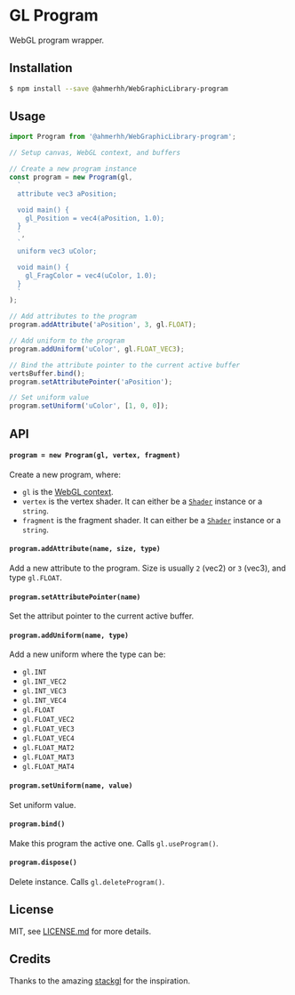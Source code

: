 # GL Program

WebGL program wrapper.

## Installation

```sh
$ npm install --save @ahmerhh/WebGraphicLibrary-program
```

## Usage

```js
import Program from '@ahmerhh/WebGraphicLibrary-program';

// Setup canvas, WebGL context, and buffers

// Create a new program instance
const program = new Program(gl,
  `
  attribute vec3 aPosition;

  void main() {
    gl_Position = vec4(aPosition, 1.0);
  }
  `,
  `
  uniform vec3 uColor;

  void main() {
    gl_FragColor = vec4(uColor, 1.0);
  }
  `
);

// Add attributes to the program
program.addAttribute('aPosition', 3, gl.FLOAT);

// Add uniform to the program
program.addUniform('uColor', gl.FLOAT_VEC3);

// Bind the attribute pointer to the current active buffer
vertsBuffer.bind();
program.setAttributePointer('aPosition');

// Set uniform value
program.setUniform('uColor', [1, 0, 0]);
```

## API

#### `program = new Program(gl, vertex, fragment)`

Create a new program, where:
- `gl` is the [WebGL context](https://github.com/ahmerhh/WebGraphicLibrary-context).
- `vertex` is the vertex shader. It can either be a [`Shader`](https://github.com/ahmerhh/WebGraphicLibrary-shader) instance or a `string`.
- `fragment` is the fragment shader. It can either be a [`Shader`](https://github.com/ahmerhh/WebGraphicLibrary-shader) instance or a `string`.

#### `program.addAttribute(name, size, type)`

Add a new attribute to the program. Size is usually `2` (vec2) or `3` (vec3), and type `gl.FLOAT`.

#### `program.setAttributePointer(name)`

Set the attribut pointer to the current active buffer.

#### `program.addUniform(name, type)`

Add a new uniform where the type can be:
- `gl.INT`
- `gl.INT_VEC2`
- `gl.INT_VEC3`
- `gl.INT_VEC4`
- `gl.FLOAT`
- `gl.FLOAT_VEC2`
- `gl.FLOAT_VEC3`
- `gl.FLOAT_VEC4`
- `gl.FLOAT_MAT2`
- `gl.FLOAT_MAT3`
- `gl.FLOAT_MAT4`

#### `program.setUniform(name, value)`

Set uniform value.

#### `program.bind()`

Make this program the active one. Calls `gl.useProgram()`.

#### `program.dispose()`

Delete instance. Calls `gl.deleteProgram()`.

## License

MIT, see [LICENSE.md](https://github.com/ahmerhh/gl-program/blob/master/LICENSE.md) for more details.

## Credits

Thanks to the amazing [stackgl](http://stack.gl/) for the inspiration.